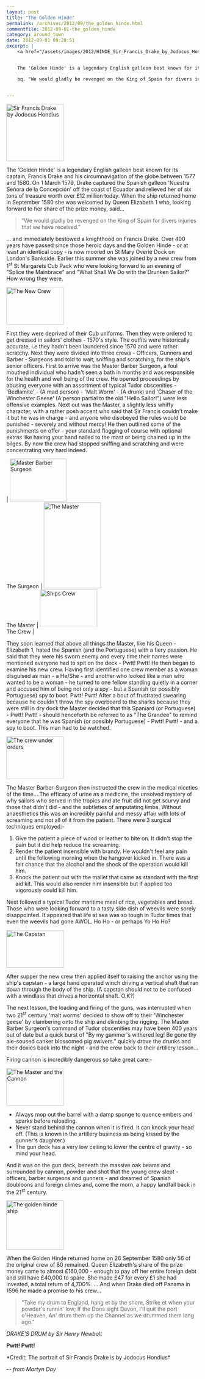 ```yaml
---
layout: post
title: "The Golden Hinde"
permalink: /archives/2012/09/the_golden_hinde.html
commentfile: 2012-09-01-the_golden_hinde
category: around_town
date: 2012-09-01 09:28:51
excerpt: |
    <a href="/assets/images/2012/HINDE_Sir_Francis_Drake_by_Jodocus_Hondius.jpg" title="See larger version of - Sir Francis Drake by Jodocus Hondius"><img src="/assets/images/2012/HINDE_Sir_Francis_Drake_by_Jodocus_Hondius_thumb.jpg" width="150" height="150" alt="Sir Francis Drake by Jodocus Hondius" class="right" /></a>


    The 'Golden Hinde' is a legendary English galleon best known for its captain, Francis Drake and his circumnavigation of the globe between 1577 and 1580. On 1 March 1579, Drake captured the Spanish galleon 'Nuestra Se&#241;ora de la Concepci&#243;n' off the coast of Ecuador and relieved her of six tons of treasure worth over &pound;12 million today. When the ship returned home in September 1580 she was welcomed by Queen Elizabeth 1 who, looking forward to her share of the prize money, said...

    bq. "We would gladly be revenged on the King of Spain for divers injuries that we have received."


---
```


<div markdown="1" class="box">
<a href="/assets/images/2012/HINDE_Sir_Francis_Drake_by_Jodocus_Hondius.jpg" title="See larger version of - Sir Francis Drake by Jodocus Hondius"><img src="/assets/images/2012/HINDE_Sir_Francis_Drake_by_Jodocus_Hondius_thumb.jpg" width="150" height="150" alt="Sir Francis Drake by Jodocus Hondius" class="right" /></a>

The 'Golden Hinde' is a legendary English galleon best known for its captain, Francis Drake and his circumnavigation of the globe between 1577 and 1580. On 1 March 1579, Drake captured the Spanish galleon 'Nuestra Señora de la Concepción' off the coast of Ecuador and relieved her of six tons of treasure worth over £12 million today. When the ship returned home in September 1580 she was welcomed by Queen Elizabeth 1 who, looking forward to her share of the prize money, said...

> "We would gladly be revenged on the King of Spain for divers injuries that we have received."

... and immediately bestowed a knighthood on Francis Drake. Over 400 years have passed since those heroic days and the Golden Hinde - or at least an identical copy - is now moored on St Mary Overie Dock on London's Bankside. Earlier this summer she was joined by a new crew from 1<sup>st</sup> St Margarets Cub Pack who were looking forward to an evening of "Splice the Mainbrace" and "What Shall We Do with the Drunken Sailor?" How wrong they were.

</div>
<a href="/assets/images/2012/HINDE_The-New-Crew.jpg" title="See larger version of - The New Crew"><img src="/assets/images/2012/HINDE_The-New-Crew_thumb.jpg" width="150" height="99" alt="The New Crew" class="photo right" /></a>

First they were deprived of their Cub uniforms. Then they were ordered to get dressed in sailors' clothes - 1570's style. The outfits were historically accurate, i.e they hadn't been laundered since 1570 and were rather scratchy. Next they were divided into three crews - Officers, Gunners and Barber - Surgeons and told to wait, sniffing and scratching, for the ship's senior officers. First to arrive was the Master Barber Surgeon, a foul mouthed individual who hadn't seen a bath in months and was responsible for the health and well being of the crew. He opened proceedings by abusing everyone with an assortment of typical Tudor obscenities - 'Bedlamite' - (A mad person) - 'Malt Worm' - (A drunk) and 'Chaser of the Winchester Geese' (A person partial to the old "Hello Sailor!") were less offensive examples. Next out was the Master, a slightly less whiffy character, with a rather posh accent who said that Sir Francis couldn't make it but he was in charge - and anyone who disobeyed the rules would be punished - severely and without mercy! He then outlined some of the punishments on offer - your standard flogging of course with optional extras like having your hand nailed to the mast or being chained up in the bilges. By now the crew had stopped sniffing and scratching and were concentrating very hard indeed.

| <a href="/assets/images/2012/HINDE_Master-Barber-Surgeon.jpg" title="See larger version of - Master Barber Surgeon"><img src="/assets/images/2012/HINDE_Master-Barber-Surgeon_thumb.jpg" width="150" height="112" alt="Master Barber Surgeon" class="photo" /></a><br />The Surgeon | <a href="/assets/images/2012/HINDE_The-Master.jpg" title="See larger version of - The Master"><img src="/assets/images/2012/HINDE_The-Master_thumb.jpg" width="150" height="225" alt="The Master" class="photo" /></a><br />The Master | <a href="/assets/images/2012/HINDE_Ships-Crew.jpg" title="See larger version of - Ships Crew"><img src="/assets/images/2012/HINDE_Ships-Crew_thumb.jpg" width="150" height="99" alt="Ships Crew" class="photo " /></a><br />The Crew |

They soon learned that above all things the Master, like his Queen - Elizabeth 1, hated the Spanish (and the Portuguese) with a fiery passion. He said that they were his sworn enemy and every time their names were mentioned everyone had to spit on the deck - Pwtt! Pwtt! He then began to examine his new crew. Having first identified one crew member as a woman disguised as man - a He/She - and another who looked like a man who wanted to be a woman - he turned to one fellow standing quietly in a corner and accused him of being not only a spy - but a Spanish (or possibly Portuguese) spy to boot. Pwtt! Pwtt! After a bout of frustrated swearing because he couldn't throw the spy overboard to the sharks because they were still in dry dock the Master decided that this Spaniard (or Portuguese) - Pwtt! Pwtt! - should henceforth be referred to as "The Grandee" to remind everyone that he was Spanish (or possibly Portuguese) - Pwtt! Pwtt! - and a spy to boot. This man had to be watched.

<a href="/assets/images/2012/HINDE_The-crew-under-orders.jpg" title="See larger version of - The crew under orders"><img src="/assets/images/2012/HINDE_The-crew-under-orders_thumb.jpg" width="150" height="112" alt="The crew under orders" class="photo right" /></a>

The Master Barber-Surgeon then instructed the crew in the medical niceties of the time....The efficacy of urine as a medicine, the unsolved mystery of why sailors who served in the tropics and ate fruit did not get scurvy and those that didn't did - and the subtleties of amputating limbs. Without anaesthetics this was an incredibly painful and messy affair with lots of screaming and not all of it from the patient. There were 3 surgical techniques employed:-

1.  Give the patient a piece of wood or leather to bite on. It didn't stop the pain but it did help reduce the screaming.
2.  Render the patient insensible with brandy. He wouldn't feel any pain until the following morning when the hangover kicked in. There was a fair chance that the alcohol and the shock of the operation would kill him.
3.  Knock the patient out with the mallet that came as standard with the first aid kit. This would also render him insensible but if applied too vigorously could kill him.

Next followed a typical Tudor maritime meal of rice, vegetables and bread. Those who were looking forward to a tasty side dish of weevils were sorely disappointed. It appeared that life at sea was so tough in Tudor times that even the weevils had gone AWOL. Ho Ho - or perhaps Yo Ho Ho?

<a href="/assets/images/2012/HINDE_The-Capstan.jpg" title="See larger version of - The Capstan"><img src="/assets/images/2012/HINDE_The-Capstan_thumb.jpg" width="150" height="99" alt="The Capstan" class="photo right" /></a>

After supper the new crew then applied itself to raising the anchor using the ship's capstan - a large hand operated winch driving a vertical shaft that ran down through the body of the ship. (A capstan should not to be confused with a windlass that drives a horizontal shaft. O.K?)

The next lesson, the loading and firing of the guns, was interrupted when two 21<sup>st</sup> century 'malt worms' decided to show off to their 'Winchester geese' by clambering onto the ship and climbing the rigging. The Master Barber Surgeon's command of Tudor obscenities may have been 400 years out of date but a quick burst of "By my gammer's withered leg! Be gone thy ale-soused canker blossomed pig swivers." quickly drove the drunks and their doxies back into the night - and the crew back to their artillery lesson...

Firing cannon is incredibly dangerous so take great care:-

<a href="/assets/images/2012/HINDE_The-Master-and-the-Cannon.jpg" title="See larger version of - The Master and the Cannon"><img src="/assets/images/2012/HINDE_The-Master-and-the-Cannon_thumb.jpg" width="150" height="99" alt="The Master and the Cannon" class="photo right" /></a>

-   Always mop out the barrel with a damp sponge to quence embers and
    sparks before reloading.
-   Never stand behind the cannon when it is fired. It can knock your head off.
    (This is known in the artillery business as being kissed by the gunner's daughter.)
-   The gun deck has a very low ceiling to lower the centre of gravity - so mind
    your head.

And it was on the gun deck, beneath the massive oak beams and surrounded by cannon, powder and shot that the young crew slept - officers, barber surgeons and gunners - and dreamed of Spanish doubloons and foreign climes and, come the morn, a happy landfall back in the 21<sup>st</sup> century.

<div markdown="1" class="box">
<a href="/assets/images/2012/HINDE_golden-hinde-ship.jpg" title="See larger version of - The golden hinde ship"><img src="/assets/images/2012/HINDE_golden-hinde-ship_thumb.jpg" width="150" height="129" alt="The golden hinde ship" class="photo left" /></a>

When the Golden Hinde returned home on 26 September 1580 only 56 of the original crew of 80 remained. Queen Elizabeth's share of the prize money came to almost £160,000 - enough to pay off her entire foreign debt and still have £40,000 to spare. She made £47 for every £1 she had invested, a total return of 4,700%. ....And when Drake died off Panama in 1596 he made a promise to his crew...

> "Take my drum to England, hang et by the shore,
>  Strike et when your powder's runnin' low;
>  If the Dons sight Devon, I'll quit the port o'Heaven,
>  An' drum them up the Channel as we drummed them long ago."
>
 <cite>DRAKE'S DRUM by Sir Henry Newbolt</cite>

**Pwtt! Pwtt!**

</div>
*Credit: The portrait of Sir Francis Drake is by Jodocus Hondius*

<cite>-- from Martyn Day</cite>
